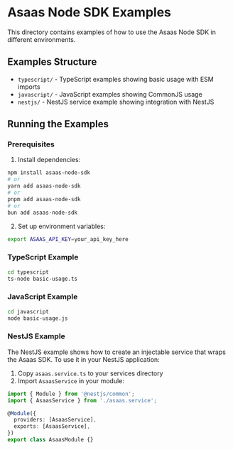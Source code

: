 # Asaas Node SDK Examples

This directory contains examples of how to use the Asaas Node SDK in different environments.

## Examples Structure

- `typescript/` - TypeScript examples showing basic usage with ESM imports
- `javascript/` - JavaScript examples showing CommonJS usage
- `nestjs/` - NestJS service example showing integration with NestJS

## Running the Examples

### Prerequisites

1. Install dependencies:
```bash
npm install asaas-node-sdk
# or
yarn add asaas-node-sdk
# or
pnpm add asaas-node-sdk
# or
bun add asaas-node-sdk
```

2. Set up environment variables:
```bash
export ASAAS_API_KEY=your_api_key_here
```

### TypeScript Example

```bash
cd typescript
ts-node basic-usage.ts
```

### JavaScript Example

```bash
cd javascript
node basic-usage.js
```

### NestJS Example

The NestJS example shows how to create an injectable service that wraps the Asaas SDK. To use it in your NestJS application:

1. Copy `asaas.service.ts` to your services directory
2. Import `AsaasService` in your module:

```typescript
import { Module } from '@nestjs/common';
import { AsaasService } from './asaas.service';

@Module({
  providers: [AsaasService],
  exports: [AsaasService],
})
export class AsaasModule {}
